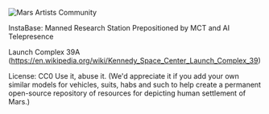 ![Mars Artists Community](https://cloud.githubusercontent.com/assets/9756546/11694376/c3515278-9e77-11e5-925f-066f27c048f0.png)


InstaBase: Manned Research Station Prepositioned by MCT and AI Telepresence 

Launch Complex 39A (https://en.wikipedia.org/wiki/Kennedy_Space_Center_Launch_Complex_39)

License: CC0 Use it, abuse it. (We'd appreciate it if you add your own similar models for vehicles, suits, habs and such to help create a permanent open-source repository of resources for depicting human settlement of Mars.)
